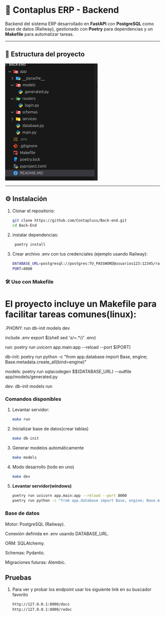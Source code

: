 # 🚀 Contaplus ERP - Backend

Backend del sistema ERP desarrollado en **FastAPI** con **PostgreSQL** como base de datos (Railway), gestionado con **Poetry** para dependencias y un **Makefile** para automatizar tareas.

---

## 📂 Estructura del proyecto

![Estructura del proyecto](image/structure.png)



---

## ⚙️ Instalación

1. Clonar el repositorio:
   ```bash
   git clone https://github.com/Contapluss/Back-end.git
   cd Back-End

2. instalar dependencias:
   ```bash
    poetry install

3. Crear archivo .env con tus credenciales (ejemplo usando Railway):
   ```bash
   DATABASE_URL=postgresql://postgres:TU_PASSWORD@usuarios123:12345/railway
   PORT=8000

### 🛠️ Uso con Makefile

# El proyecto incluye un Makefile para facilitar tareas comunes(linux):
   .PHONY: run db-init models dev

   include .env
   export $(shell sed 's/=.*//' .env)

   run:
	   poetry run uvicorn app.main:app --reload --port $(PORT)

   db-init:
	   poetry run python -c "from app.database import Base, engine; Base.metadata.create_all(bind=engine)"

   models:
	   poetry run sqlacodegen $${DATABASE_URL} --outfile app/models/generated.py

   dev: db-init models run

   ### Comandos disponibles

1. Levantar servidor:
   ```bash
   make run

2. Inicializar base de datos(crear tablas)
   ```bash
   make db-init

3. Generar modelos automáticamente
   ```bash
   make models

4. Modo desarrollo (todo en uno)
   ```bash
   make dev

1. **Levantar servidor(windows)**
   ```bash
   poetry run uvicorn app.main:app --reload --port 8000
   poetry run python -c "from app.database import Base, engine; Base.metadata.create_all(bind=engine)"


### Base de datos

Motor: PostgreSQL (Railway).

Conexión definida en .env usando DATABASE_URL.

ORM: SQLAlchemy.

Schemas: Pydantic.

Migraciones futuras: Alembic.

## Pruebas

1. Para ver y probar los endpoint usar los siguiente link en su buscador favorito
   ```bash
   http://127.0.0.1:8000/docs
   http://127.0.0.1:8000/redoc